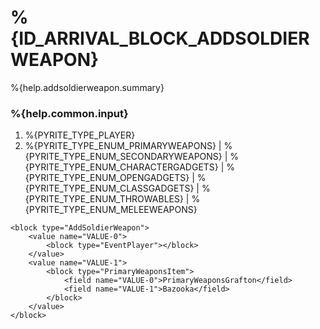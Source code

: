 # %{ID_ARRIVAL_BLOCK_ADDSOLDIERWEAPON}

%{help.addsoldierweapon.summary}

### %{help.common.input}

1. %{PYRITE_TYPE_PLAYER}
2. %{PYRITE_TYPE_ENUM_PRIMARYWEAPONS} | %{PYRITE_TYPE_ENUM_SECONDARYWEAPONS} | %{PYRITE_TYPE_ENUM_CHARACTERGADGETS} | %{PYRITE_TYPE_ENUM_OPENGADGETS} | %{PYRITE_TYPE_ENUM_CLASSGADGETS} | %{PYRITE_TYPE_ENUM_THROWABLES} | %{PYRITE_TYPE_ENUM_MELEEWEAPONS}

```
<block type="AddSoldierWeapon">
    <value name="VALUE-0">
        <block type="EventPlayer"></block>
    </value>
    <value name="VALUE-1">
        <block type="PrimaryWeaponsItem">
            <field name="VALUE-0">PrimaryWeaponsGrafton</field>
            <field name="VALUE-1">Bazooka</field>
        </block>
    </value>
</block>
```
